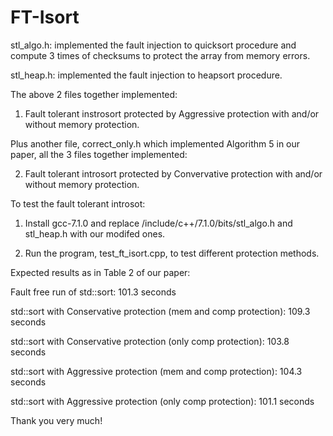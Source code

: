 # FT-Isort

stl_algo.h: implemented the fault injection to quicksort procedure and compute 3 times of checksums to protect the array from memory errors.

stl_heap.h: implemented the fault injection to heapsort procedure.

The above 2 files together implemented:

1. Fault tolerant instrosort protected by Aggressive protection with and/or without memory protection.

Plus another file, correct_only.h which implemented Algorithm 5 in our paper, all the 3 files together implemented: 

2. Fault tolerant introsort protected by Convervative protection with and/or without memory protection.

To test the fault tolerant introsot:

1. Install gcc-7.1.0 and replace /include/c++/7.1.0/bits/stl_algo.h and stl_heap.h with our modifed ones.

2. Run the program, test_ft_isort.cpp, to test different protection methods.



Expected results as in Table 2 of our paper:

Fault free run of std::sort:                                      101.3 seconds

std::sort with Conservative protection (mem and comp protection): 109.3 seconds

std::sort with Conservative protection (only comp protection):    103.8 seconds

std::sort with Aggressive protection (mem and comp protection):   104.3 seconds

std::sort with Aggressive protection (only comp protection):      101.1 seconds


Thank you very much!
